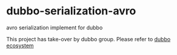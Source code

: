 # dubbo-serialization-avro
avro serialization implement for dubbo

This project has take-over by dubbo group.
Please refer to [dubbo ecosystem](github.com/dubbo)
